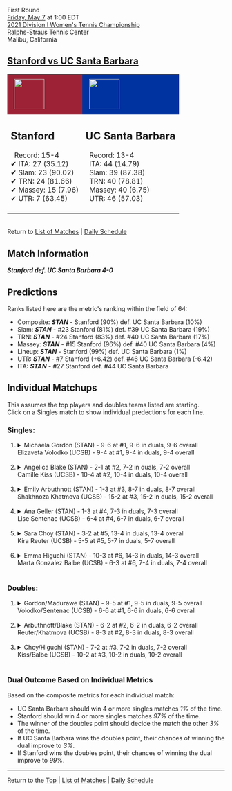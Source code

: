 First Round[](#top)<a name="top"></a>  
[Friday, May 7](../../schedule/05-07.md) at 1:00 EDT  
[2021 Division I Women's Tennis Championship](../index.md)  
Ralphs-Straus Tennis Center  
Malibu, California  
## [Stanford vs UC Santa Barbara](https://www.ncaa.com/game/5833656)  

<table><tr style="background-color: #d9d9d9 !important"><td style="background-color: #9D2235 !important"><img src="https://www.ncaa.com/sites/default/files/images/logos/schools/s/stanford.70.png" width="70" height="70" style="padding: 8px;" /></td><td style="background-color: #0032A0 !important"><img src="https://www.ncaa.com/sites/default/files/images/logos/schools/u/uc-santa-barbara.70.png" width="70" height="70" style="padding: 8px;" /></td></tr><tr>
<td>  

<h2>Stanford</h2>  
&nbsp; Record: 15-4<br>  
&#10004; ITA: 27 (35.12)<br>  
&#10004; Slam: 23 (90.02)<br>  
&#10004; TRN: 24 (81.66)<br>  
&#10004; Massey: 15 (7.96)<br>  
&#10004; UTR: 7 (63.45)<br>  
<br>  

</td>
<td>  

<h2>UC Santa Barbara</h2>  
&nbsp; Record: 13-4<br>  
&nbsp; ITA: 44 (14.79)<br>  
&nbsp; Slam: 39 (87.38)<br>  
&nbsp; TRN: 40 (78.81)<br>  
&nbsp; Massey: 40 (6.75)<br>  
&nbsp; UTR: 46 (57.03)<br>  
<br>  

</td>
</tr></table>  


<br>Return to [List of Matches](../index.md) &#124; [Daily Schedule](../../schedule/05-07.md)

## Match Information  
***Stanford def. UC Santa Barbara 4-0***  

## Predictions  

Ranks listed here are the metric's ranking within the field of 64:  
- Composite: ***STAN*** - Stanford (90%) def. UC Santa Barbara (10%)  
- Slam: ***STAN*** - #23 Stanford (81%) def. #39 UC Santa Barbara (19%)  
- TRN: ***STAN*** - #24 Stanford (83%) def. #40 UC Santa Barbara (17%)  
- Massey: ***STAN*** - #15 Stanford (96%) def. #40 UC Santa Barbara (4%)  
- Lineup: ***STAN*** - Stanford (99%) def. UC Santa Barbara (1%)  
- UTR: ***STAN*** - #7 Stanford (+6.42) def. #46 UC Santa Barbara (-6.42)  
- ITA: ***STAN*** - #27 Stanford def. #44 UC Santa Barbara  

## Individual Matchups  
This assumes the top players and doubles teams listed are starting.  
Click on a Singles match to show individual predections for each line.  

### Singles:  

<ol>
<li><details>
<summary markdown="span">Michaela Gordon (STAN) - 9-6 at #1, 9-6 in duals, 9-6 overall<br>Elizaveta Volodko (UCSB) - 9-4 at #1, 9-4 in duals, 9-4 overall</summary>
<h4>Predictions</h4><ul>
<li>Composite: <b><i>STAN</i></b> - Gordon (77%) def. Volodko (23%)</li>  
<li>Slam: <b><i>STAN</i></b> - Gordon (77%) def. Volodko (23%)</li>  
<li>TRN: <b><i>STAN</i></b> - Gordon (73%) def. Volodko (27%)</li>  
<li>Massey: <b><i>STAN</i></b> - Gordon (72%) def. Volodko (28%)</li>  
<li>UTR: <b><i>STAN</i></b> - Gordon (87%) def. Volodko (13%)</li>  
<li>ITA: <b><i>STAN</i></b> - Gordon (17.68) def. Volodko (4.21)</li>  
</ul>
</details>&nbsp;</li>
<li><details>
<summary markdown="span">Angelica Blake (STAN) - 2-1 at #2, 7-2 in duals, 7-2 overall<br>Camille Kiss (UCSB) - 10-4 at #2, 10-4 in duals, 10-4 overall</summary>
<h4>Predictions</h4><ul>
<li>Composite: <b><i>STAN</i></b> - Blake (81%) def. Kiss (19%)</li>  
<li>Slam: <b><i>STAN</i></b> - Blake (75%) def. Kiss (25%)</li>  
<li>TRN: <b><i>STAN</i></b> - Blake (86%) def. Kiss (14%)</li>  
<li>Massey: <b><i>STAN</i></b> - Blake (75%) def. Kiss (25%)</li>  
<li>UTR: <b><i>STAN</i></b> - Blake (88%) def. Kiss (12%)</li>  
<li>ITA: <b><i>STAN</i></b> - Blake (5.37) def. Kiss (2.42)</li>  
</ul>
</details>&nbsp;</li>
<li><details>
<summary markdown="span">Emily Arbuthnott (STAN) - 1-3 at #3, 8-7 in duals, 8-7 overall<br>Shakhnoza Khatmova (UCSB) - 15-2 at #3, 15-2 in duals, 15-2 overall</summary>
<h4>Predictions</h4><ul>
<li>Composite: <b><i>STAN</i></b> - Arbuthnott (53%) def. Khatmova (47%)</li>  
<li>Slam: <b><i>STAN</i></b> - Arbuthnott (56%) def. Khatmova (44%)</li>  
<li>TRN: <b><i>UCSB</i></b> - Khatmova (72%) def. Arbuthnott (28%)</li>  
<li>Massey: <b><i>STAN</i></b> - Arbuthnott (51%) def. Khatmova (49%)</li>  
<li>UTR: <b><i>STAN</i></b> - Arbuthnott (80%) def. Khatmova (20%)</li>  
<li>ITA: <b><i>UCSB</i></b> - Khatmova (6.05) def. Arbuthnott (1.89)</li>  
</ul>
</details>&nbsp;</li>
<li><details>
<summary markdown="span">Ana Geller (STAN) - 1-3 at #4, 7-3 in duals, 7-3 overall<br>Lise Sentenac (UCSB) - 6-4 at #4, 6-7 in duals, 6-7 overall</summary>
<h4>Predictions</h4><ul>
<li>Composite: <b><i>STAN</i></b> - Geller (96%) def. Sentenac (4%)</li>  
<li>Slam: <b><i>STAN</i></b> - Geller (98%) def. Sentenac (2%)</li>  
<li>TRN: <b><i>STAN</i></b> - Geller (98%) def. Sentenac (2%)</li>  
<li>Massey: <b><i>STAN</i></b> - Geller (91%) def. Sentenac (9%)</li>  
<li>UTR: <b><i>STAN</i></b> - Geller (98%) def. Sentenac (2%)</li>  
<li>ITA: <b><i>STAN</i></b> - Geller (2.62) def. Sentenac (1.51)</li>  
</ul>
</details>&nbsp;</li>
<li><details>
<summary markdown="span">Sara Choy (STAN) - 3-2 at #5, 13-4 in duals, 13-4 overall<br>Kira Reuter (UCSB) - 5-5 at #5, 5-7 in duals, 5-7 overall</summary>
<h4>Predictions</h4><ul>
<li>Composite: <b><i>STAN</i></b> - Choy (97%) def. Reuter (3%)</li>  
<li>Slam: <b><i>STAN</i></b> - Choy (98%) def. Reuter (2%)</li>  
<li>TRN: <b><i>STAN</i></b> - Choy (99%) def. Reuter (1%)</li>  
<li>Massey: <b><i>STAN</i></b> - Choy (94%) def. Reuter (6%)</li>  
<li>UTR: <b><i>STAN</i></b> - Choy (98%) def. Reuter (2%)</li>  
<li>ITA: <b><i>STAN</i></b> - Choy (2.38) def. Reuter (0.00)</li>  
</ul>
</details>&nbsp;</li>
<li><details>
<summary markdown="span">Emma Higuchi (STAN) - 10-3 at #6, 14-3 in duals, 14-3 overall<br>Marta Gonzalez Balbe (UCSB) - 6-3 at #6, 7-4 in duals, 7-4 overall</summary>
<h4>Predictions</h4><ul>
<li>Composite: <b><i>STAN</i></b> - Higuchi (97%) def. Balbe (3%)</li>  
<li>Slam: <b><i>STAN</i></b> - Higuchi (98%) def. Balbe (2%)</li>  
<li>TRN: <b><i>STAN</i></b> - Higuchi (99%) def. Balbe (1%)</li>  
<li>Massey: <b><i>STAN</i></b> - Higuchi (93%) def. Balbe (7%)</li>  
<li>UTR: <b><i>STAN</i></b> - Higuchi (99%) def. Balbe (1%)</li>  
<li>ITA: <b><i>STAN</i></b> - Higuchi (2.68) def. Balbe (2.38)</li>  
</ul>
</details>&nbsp;</li>
</ol>

### Doubles:  

<ol>
<li><details>
<summary markdown="span">Gordon/Madurawe (STAN) - 9-5 at #1, 9-5 in duals, 9-5 overall<br>Volodko/Sentenac (UCSB) - 6-6 at #1, 6-6 in duals, 6-6 overall</summary>
<br>Sorry, we don't have any metrics for this match
</details>&nbsp;</li>
<li><details>
<summary markdown="span">Arbuthnott/Blake (STAN) - 6-2 at #2, 6-2 in duals, 6-2 overall<br>Reuter/Khatmova (UCSB) - 8-3 at #2, 8-3 in duals, 8-3 overall</summary>
<br>Sorry, we don't have any metrics for this match
</details>&nbsp;</li>
<li><details>
<summary markdown="span">Choy/Higuchi (STAN) - 7-2 at #3, 7-2 in duals, 7-2 overall<br>Kiss/Balbe (UCSB) - 10-2 at #3, 10-2 in duals, 10-2 overall</summary>
<br>Sorry, we don't have any metrics for this match
</details>&nbsp;</li>
</ol>

### Dual Outcome Based on Individual Metrics  
  
Based on the composite metrics for each individual match:  
- UC Santa Barbara should win 4 or more singles matches *1%* of the time.  
- Stanford should win 4 or more singles matches *97%* of the time.  
- The winner of the doubles point should decide the match the other *3%* of the time.  
- If UC Santa Barbara wins the doubles point, their chances of winning the dual improve to *3%*.  
- If Stanford wins the doubles point, their chances of winning the dual improve to *99%*.  
  
------

Return to the [Top](#top) &#124; [List of Matches](../index.md) &#124; [Daily Schedule](../../schedule/05-07.md)  
